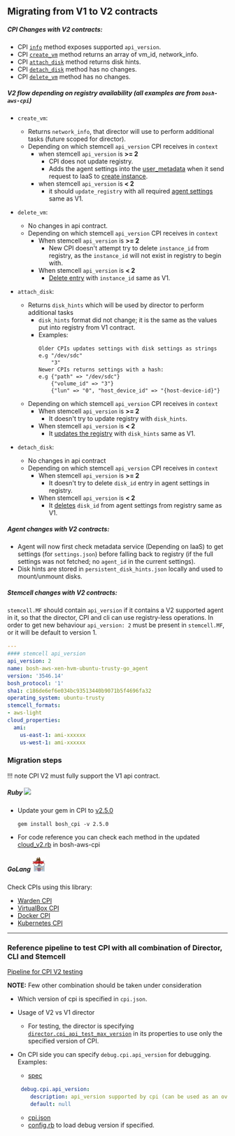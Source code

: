 ## Migrating from V1 to V2 contracts

##### CPI Changes with V2 contracts:

  - CPI [`info`](cpi-api-v2-method/info.md) method exposes supported `api_version`.
  - CPI [`create_vm`](cpi-api-v2-method/create_vm.md) method returns an array of vm_id, network_info.
  - CPI [`attach_disk`](cpi-api-v2-method/attach_disk.md) method returns disk hints.
  - CPI [`detach_disk`](cpi-api-v2-method/detach_disk.md) method has no changes.
  - CPI [`delete_vm`](cpi-api-v2-method/delete_vm.md) method has no changes.

##### V2 flow depending on registry availability (all examples are from `bosh-aws-cpi`)

  - `create_vm`:
    - Returns `network_info`, that director will use to perform additional tasks (future scoped for director).
    - Depending on which stemcell `api_version` CPI receives in `context`
      - when stemcell `api_version` is **>= 2**
        - CPI does not update registry.
        - Adds the agent settings into the [user_metadata](https://github.com/cloudfoundry/bosh-aws-cpi-release/blob/f27c51db1930d1d4c12cbbf074962380377e9e74/src/bosh_aws_cpi/lib/cloud/aws/cloud_v2.rb#L45-L54) when it send request to IaaS to [create instance](https://github.com/cloudfoundry/bosh-aws-cpi-release/blob/f27c51db1930d1d4c12cbbf074962380377e9e74/src/bosh_aws_cpi/lib/cloud/aws/cloud_core.rb#L94-L102).
      - when stemcell `api_version` is **< 2**
        - it should `update_registry` with all required [agent settings](https://github.com/cloudfoundry/bosh-aws-cpi-release/blob/f27c51db1930d1d4c12cbbf074962380377e9e74/src/bosh_aws_cpi/lib/cloud/aws/cloud_v2.rb#L58-L60) same as V1.

  - `delete_vm`:
    - No changes in api contract.
    - Depending on which stemcell `api_version` CPI receives in `context`
      - When stemcell `api_version` is **>= 2**
        - New CPI doesn't attempt try to delete `instance_id` from registry, as the `instance_id` will not exist in registry to begin with.
      - When stemcell `api_version` is **< 2**
        - [Delete entry](https://github.com/cloudfoundry/bosh-aws-cpi-release/blob/f27c51db1930d1d4c12cbbf074962380377e9e74/src/bosh_aws_cpi/lib/cloud/aws/cloud_v2.rb#L110) with `instance_id` same as V1.

  - `attach_disk`:
    - Returns `disk_hints` which will be used by director to perform additional tasks
      - `disk_hints` format did not change; it is the same as the values put into registry from V1 contract.
      - Examples:
        ```
        Older CPIs updates settings with disk settings as strings
        e.g "/dev/sdc"
      	    "3"
        Newer CPIs returns settings with a hash:
      	e.g {"path" => "/dev/sdc"}
      	    {"volume_id" => "3"}
      	    {"lun" => "0", "host_device_id" => "{host-device-id}"}
        ```
    - Depending on which stemcell `api_version` CPI receives in `context`
      - When stemcell `api_version` is **>= 2**
        - It doesn't try to update registry with `disk_hints`.
      - When stemcell `api_version` is **< 2**
        - It [updates the registry](https://github.com/cloudfoundry/bosh-aws-cpi-release/blob/1d7c31ec1ea0bb65a287adfc1898810a615218b8/src/bosh_aws_cpi/lib/cloud/aws/cloud_v2.rb#L76-L80) with `disk_hints` same as V1.


  - `detach_disk`:
    - No changes in api contract
    - Depending on which stemcell `api_version` CPI receives in `context`
      - When stemcell `api_version` is **>= 2**
        - It doesn't try to delete `disk_id` entry in agent settings in registry.
      - When stemcell `api_version` is **< 2**
        - It  [deletes](https://github.com/cloudfoundry/bosh-aws-cpi-release/blob/1d7c31ec1ea0bb65a287adfc1898810a615218b8/src/bosh_aws_cpi/lib/cloud/aws/cloud_v2.rb#L94-L98) `disk_id` from agent settings from registry same as V1.

##### Agent changes with V2 contracts:

- Agent will now first check metadata service (Depending on IaaS) to get settings (for `settings.json`) before falling back to registry (if the full settings was not fetched; no `agent_id` in the current settings).
- Disk hints are stored in `persistent_disk_hints.json` locally and used to mount/unmount disks.

##### Stemcell changes with V2 contracts:

`stemcell.MF` should contain `api_version` if it contains a V2 supported agent in it, so that the director, CPI and cli can use registry-less operations. In order to get new behaviour `api_version: 2` must be present in `stemcell.MF`, or it will be default to version 1.

```yaml
---
#### stemcell api_version
api_version: 2
name: bosh-aws-xen-hvm-ubuntu-trusty-go_agent
version: '3546.14'
bosh_protocol: '1'
sha1: c186de6ef6e034bc93513440b9071b5f4696fa32
operating_system: ubuntu-trusty
stemcell_formats:
- aws-light
cloud_properties:
  ami:
    us-east-1: ami-xxxxxx
    us-west-1: ami-xxxxxx
```

### Migration steps
!!! note
    CPI V2 must fully support the V1 api contract.

##### Ruby ![](https://cdn.emojidex.com/emoji/mdpi/Ruby.png)

- Update your gem in CPI to [v2.5.0](https://github.com/cloudfoundry/bosh-cpi-ruby/releases/tag/v2.5.0)

  ```
  gem install bosh_cpi -v 2.5.0
  ```

- For code reference you can check each method in the updated [cloud_v2.rb](https://github.com/cloudfoundry/bosh-aws-cpi-release/blob/f27c51db1930d1d4c12cbbf074962380377e9e74/src/bosh_aws_cpi/lib/cloud/aws/cloud_v2.rb) in bosh-aws-cpi

##### GoLang ![](cpi-api-v2-method/gopher.jpg)

Check CPIs using this library:

- [Warden CPI](https://github.com/cppforlife/bosh-warden-cpi-release)
- [VirtualBox CPI](https://github.com/cppforlife/bosh-virtualbox-cpi-release)
- [Docker CPI](https://github.com/cppforlife/bosh-docker-cpi-release)
- [Kubernetes CPI](https://github.com/bosh-cpis/bosh-kubernetes-cpi-release)

---

### Reference pipeline to test  CPI with all combination of Director, CLI and  Stemcell
[Pipeline for CPI V2 testing]( https://github.com/cloudfoundry-incubator/bosh-aws-cpi-release/blob/49447ba7ee208c31dddc1b7e3ec2a5f05c88ea99/ci/pipeline_cpi_v2.yml.erb)

**NOTE:** Few other combination should be taken under consideration

- Which version of cpi is specified in `cpi.json`.
- Usage of V2 vs V1 director
  - For testing, the director is specifying [`director.cpi_api_test_max_version`](https://github.com/cloudfoundry-incubator/bosh-cpi-certification/blob/82dcf1843a1c617e73b59e4640af2090e9e0c37f/aws/assets/ops/director_cpi_version.yml) in its properties to use only the specified version of CPI.
- On CPI side you can specify `debug.cpi.api_version` for debugging. Examples:
  - [spec](https://github.com/cloudfoundry/bosh-aws-cpi-release/blob/f27c51db1930d1d4c12cbbf074962380377e9e74/jobs/aws_cpi/spec#L14-L16)

  ```yaml
   debug.cpi.api_version:
      description: api_version supported by cpi (can be used as an override for fallback).
      default: null
  ```
  - [cpi.json](https://github.com/cloudfoundry/bosh-aws-cpi-release/blob/f27c51db1930d1d4c12cbbf074962380377e9e74/jobs/aws_cpi/templates/cpi.json.erb#L34-L38)
  - [config.rb](https://github.com/cloudfoundry/bosh-aws-cpi-release/blob/1d7c31ec1ea0bb65a287adfc1898810a615218b8/src/bosh_aws_cpi/lib/cloud/aws/config.rb#L75-L109) to load debug version if specified.
